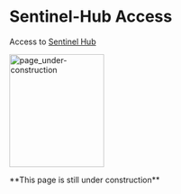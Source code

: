 # Sentinel-Hub Access

Access to [Sentinel Hub](https://www.sentinel-hub.com/)


<p align="left">
    <img src="../../images/page_under-construction.png" alt="page_under-construction" style="height:200px; width:168px;"/>
</p>
**This page is still under construction**

